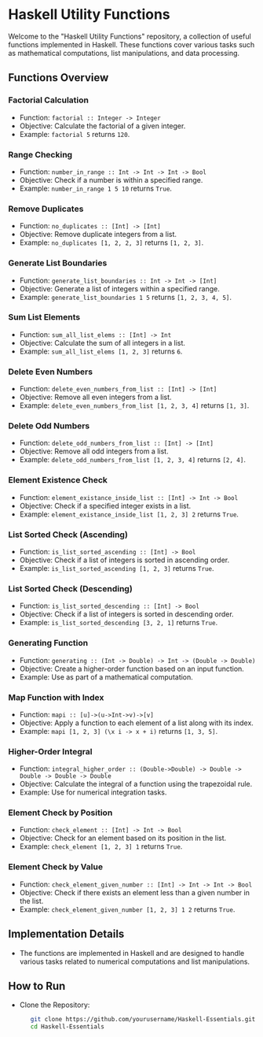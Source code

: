 # Haskell Utility Functions

Welcome to the "Haskell Utility Functions" repository, a collection of useful functions implemented in Haskell. These functions cover various tasks such as mathematical computations, list manipulations, and data processing.

## Functions Overview

### Factorial Calculation
- Function: `factorial :: Integer -> Integer`
- Objective: Calculate the factorial of a given integer.  
- Example: `factorial 5` returns `120`.

### Range Checking
- Function: `number_in_range :: Int -> Int -> Int -> Bool`  
- Objective: Check if a number is within a specified range.  
- Example: `number_in_range 1 5 10` returns `True`.

### Remove Duplicates
- Function: `no_duplicates :: [Int] -> [Int]`  
- Objective: Remove duplicate integers from a list.  
- Example: `no_duplicates [1, 2, 2, 3]` returns `[1, 2, 3]`.

### Generate List Boundaries
- Function: `generate_list_boundaries :: Int -> Int -> [Int]`  
- Objective: Generate a list of integers within a specified range.  
- Example: `generate_list_boundaries 1 5` returns `[1, 2, 3, 4, 5]`.

### Sum List Elements
- Function: `sum_all_list_elems :: [Int] -> Int`  
- Objective: Calculate the sum of all integers in a list.  
- Example: `sum_all_list_elems [1, 2, 3]` returns `6`.

### Delete Even Numbers
- Function: `delete_even_numbers_from_list :: [Int] -> [Int]`  
- Objective: Remove all even integers from a list.  
- Example: `delete_even_numbers_from_list [1, 2, 3, 4]` returns `[1, 3]`.

### Delete Odd Numbers
- Function: `delete_odd_numbers_from_list :: [Int] -> [Int]`  
- Objective: Remove all odd integers from a list.  
- Example: `delete_odd_numbers_from_list [1, 2, 3, 4]` returns `[2, 4]`.

### Element Existence Check
- Function: `element_existance_inside_list :: [Int] -> Int -> Bool`  
- Objective: Check if a specified integer exists in a list.  
- Example: `element_existance_inside_list [1, 2, 3] 2` returns `True`.

### List Sorted Check (Ascending)
- Function: `is_list_sorted_ascending :: [Int] -> Bool`  
- Objective: Check if a list of integers is sorted in ascending order.  
- Example: `is_list_sorted_ascending [1, 2, 3]` returns `True`.

### List Sorted Check (Descending)
- Function: `is_list_sorted_descending :: [Int] -> Bool`
- Objective: Check if a list of integers is sorted in descending order.
- Example: `is_list_sorted_descending [3, 2, 1]` returns `True`.

### Generating Function
- Function: `generating :: (Int -> Double) -> Int -> (Double -> Double)`  
- Objective: Create a higher-order function based on an input function.  
- Example: Use as part of a mathematical computation.

### Map Function with Index
- Function: `mapi :: [u]->(u->Int->v)->[v]`  
- Objective: Apply a function to each element of a list along with its index.  
- Example: `mapi [1, 2, 3] (\x i -> x + i)` returns `[1, 3, 5]`.

### Higher-Order Integral
- Function: `integral_higher_order :: (Double->Double) -> Double -> Double -> Double -> Double`  
- Objective: Calculate the integral of a function using the trapezoidal rule.  
- Example: Use for numerical integration tasks.

### Element Check by Position
- Function: `check_element :: [Int] -> Int -> Bool`  
- Objective: Check for an element based on its position in the list.  
- Example: `check_element [1, 2, 3] 1` returns `True`.

### Element Check by Value
- Function: `check_element_given_number :: [Int] -> Int -> Int -> Bool`
- Objective: Check if there exists an element less than a given number in the list.  
- Example: `check_element_given_number [1, 2, 3] 1 2` returns `True`.

## Implementation Details
- The functions are implemented in Haskell and are designed to handle various tasks related to numerical computations and list manipulations.

## How to Run
- Clone the Repository:
  ```bash
     git clone https://github.com/yourusername/Haskell-Essentials.git
     cd Haskell-Essentials
